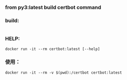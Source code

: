### from py3:latest build certbot command

### build:

```shell

```

### HELP:

```shell
docker run -it --rm certbot:latest [--help]
```

### 使用：

```shell
docker run -it --rm -v $(pwd):/certbot certbot:latest
```
